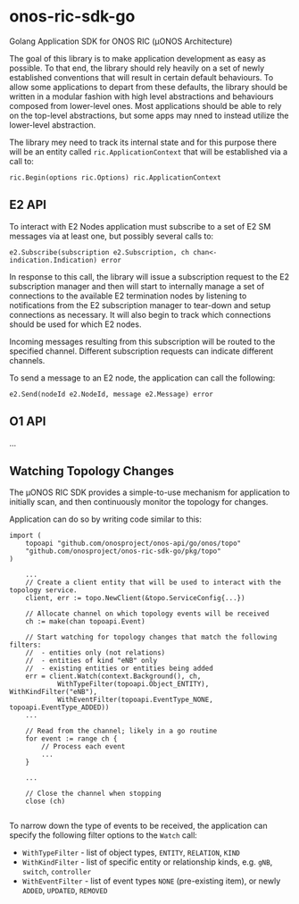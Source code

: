 # onos-ric-sdk-go
Golang Application SDK for ONOS RIC (µONOS Architecture)

The goal of this library is to make application development as easy as possible. To that end, the library should rely 
heavily on a set of newly established conventions that will result in certain default behaviours. 
To allow some applications to depart from these defaults, the library should be written in a modular 
fashion with high level abstractions and behaviours composed from lower-level ones. Most applications should be able
to rely on the top-level abstractions, but some apps may nned to instead utilize the lower-level abstraction.

The library mey need to track its internal state and for this purpose there will be an entity called `ric.ApplicationContext`
that will be established via a call to:

`ric.Begin(options ric.Options) ric.ApplicationContext`

## E2 API
To interact with E2 Nodes application must subscribe to a set of E2 SM messages via at least one, but possibly several calls to:

`e2.Subscribe(subscription e2.Subscription, ch chan<- indication.Indication) error`

In response to this call, the library will issue a subscription request to the E2 subscription manager and then will 
start to internally manage a set of connections to the available E2 termination nodes by listening to notifications from 
the E2 subscription manager to tear-down and setup connections as necessary. It will also begin to track which connections should
be used for which E2 nodes.

Incoming messages resulting from this subscription will be routed to the specified channel. Different subscription requests can indicate different channels.

To send a message to an E2 node, the application can call the following:

`e2.Send(nodeId e2.NodeId, message e2.Message) error`

## O1 API
...



## Watching Topology Changes
The µONOS RIC SDK provides a simple-to-use mechanism for application to initially scan, and then continuously monitor 
the topology for changes.

Application can do so by writing code similar to this:

```cgo
import (
    topoapi "github.com/onosproject/onos-api/go/onos/topo"
    "github.com/onosproject/onos-ric-sdk-go/pkg/topo"
)

    ...
    // Create a client entity that will be used to interact with the topology service.
    client, err := topo.NewClient(&topo.ServiceConfig{...})

    // Allocate channel on which topology events will be received
    ch := make(chan topoapi.Event)
    
    // Start watching for topology changes that match the following filters:
    //  - entities only (not relations)
    //  - entities of kind "eNB" only
    //  - existing entities or entities being added
    err = client.Watch(context.Background(), ch,
            WithTypeFilter(topoapi.Object_ENTITY), WithKindFilter("eNB"),
            WithEventFilter(topoapi.EventType_NONE, topoapi.EventType_ADDED))
    ...
    
    // Read from the channel; likely in a go routine
    for event := range ch {
        // Process each event
        ...
    }
    
    ...
    
    // Close the channel when stopping
    close (ch)
		
```

To narrow down the type of events to be received, the application can specify the following filter options to the `Watch` call:

* `WithTypeFilter` - list of object types, `ENTITY`, `RELATION`, `KIND`
* `WithKindFilter` - list of specific entity or relationship kinds, e.g. `gNB`, `switch`, `controller`
* `WithEventFilter` - list of event types `NONE` (pre-existing item), or newly `ADDED`, `UPDATED`, `REMOVED`